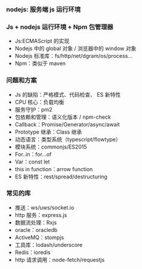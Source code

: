 ### nodejs: 服务端 js 运行环境

### Js + nodejs 运行环境 + Npm 包管理器

+ Js:ECMAScript 的实现
+ Nodejs 中的 global 对象 / 浏览器中的 window 对象
+ Nodejs 标准库：fs/http/net/dgram/os/process…
+ Npm：类似于 maven

### 问题和方案

+ Js 的缺陷：严格模式、代码检查、 ES 新特性
+ CPU 核心：负载均衡
+ 服务守护：pm2
+ 包依赖和管理：语义化版本 / npm-check
+ Callback：Promise/Generator/async/await
+ Prototype 继承：Class 继承
+ 动态语言：类型系统（typescript/flowtype）
+ 模块系统：commonjs/ES2015
+ For..in：for…of
+ Var：const let
+ this in function：arrow function
+ ES 新特性：rest/spread/destructuring

### 常见的库

+ 推送：ws/uws/socket.io
+ http 服务：express.js
+ 数据流处理：Rxjs
+ oracle：oracledb
+ ActiveMQ：stompjs
+ 工具库：lodash/underscore
+ Redis：ioredis
+ http 请求调用：node-fetch/requestjs
